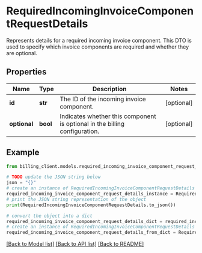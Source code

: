 # RequiredIncomingInvoiceComponentRequestDetails

Represents details for a required incoming invoice component.  This DTO is used to specify which invoice components are required and whether they are optional.

## Properties

Name | Type | Description | Notes
------------ | ------------- | ------------- | -------------
**id** | **str** | The ID of the incoming invoice component. | [optional] 
**optional** | **bool** | Indicates whether this component is optional in the billing configuration. | [optional] 

## Example

```python
from billing_client.models.required_incoming_invoice_component_request_details import RequiredIncomingInvoiceComponentRequestDetails

# TODO update the JSON string below
json = "{}"
# create an instance of RequiredIncomingInvoiceComponentRequestDetails from a JSON string
required_incoming_invoice_component_request_details_instance = RequiredIncomingInvoiceComponentRequestDetails.from_json(json)
# print the JSON string representation of the object
print(RequiredIncomingInvoiceComponentRequestDetails.to_json())

# convert the object into a dict
required_incoming_invoice_component_request_details_dict = required_incoming_invoice_component_request_details_instance.to_dict()
# create an instance of RequiredIncomingInvoiceComponentRequestDetails from a dict
required_incoming_invoice_component_request_details_from_dict = RequiredIncomingInvoiceComponentRequestDetails.from_dict(required_incoming_invoice_component_request_details_dict)
```
[[Back to Model list]](../README.md#documentation-for-models) [[Back to API list]](../README.md#documentation-for-api-endpoints) [[Back to README]](../README.md)


